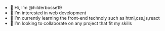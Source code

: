 - 👋 Hi, I’m @hilderbosse19
- 👀 I’m interested in web development
- 🌱 I’m currently learning the front-end technoly such as html,css,js,react
- 💞️ I’m looking to collaborate on any project that fit my skills


<!---
hilderbosse19/hilderbosse19 is a ✨ special ✨ repository because its `README.md` (this file) appears on your GitHub profile.
You can click the Preview link to take a look at your changes.
--->
